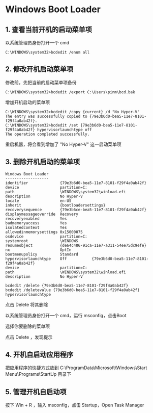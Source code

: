 # Windows Boot Loader

## 1. 查看当前开机的启动菜单项

以系统管理员身份打开一个 cmd
```console
C:\WINDOWS\system32>bcdedit /enum all
```

## 2. 修改开机启动菜单项
修改前，先把当前的启动菜单项备份
```console
C:\WINDOWS\system32>bcdedit /export C:\Users\pinm\bcd.bak
```

增加开机启动的菜单项
```console
C:\WINDOWS\system32>bcdedit /copy {current} /d "No Hyper-V"
The entry was successfully copied to {79e3b6d0-bea5-11e7-8101-f29f4a0ab42f}.
C:\WINDOWS\system32>bcdedit /set {79e3b6d0-bea5-11e7-8101-f29f4a0ab42f} hypervisorlaunchtype off
The operation completed successfully.
```
重启机器，将会看到增加了 "No Hyper-V" 这一启动菜单项


## 3. 删除开机启动的菜单项
```code
Windows Boot Loader
-------------------
identifier              {79e3b6d0-bea5-11e7-8101-f29f4a0ab42f}
device                  partition=C:
path                    \WINDOWS\system32\winload.efi
description             No Hyper-V
locale                  en-US
inherit                 {bootloadersettings}
recoverysequence        {79e3b6ce-bea5-11e7-8101-f29f4a0ab42f}
displaymessageoverride  Recovery
recoveryenabled         Yes
badmemoryaccess         Yes
isolatedcontext         Yes
allowedinmemorysettings 0x15000075
osdevice                partition=C:
systemroot              \WINDOWS
resumeobject            {de64c486-91ca-11e7-a311-54ee75dc9efe}
nx                      OptIn
bootmenupolicy          Standard
hypervisorlaunchtype    Off           {79e3b6d0-bea5-11e7-8101-f29f4a0ab42f}
device                  partition=C:
path                    \WINDOWS\system32\winload.efi
description             No Hyper-V
```

```console
bcdedit /delete {79e3b6d0-bea5-11e7-8101-f29f4a0ab42f}
bcdedit /deletevalue {79e3b6d0-bea5-11e7-8101-f29f4a0ab42f} hypervisorlaunchtype
```

点击 Delete 将其删除

以系统管理员身份打开一个 cmd，运行 msconfig，点击Boot

选择你要删除的菜单项

点击 Delete ，发现提示

## 4. 开机自启动应用程序
把应用程序的快捷方式放到 C:\ProgramData\Microsoft\Windows\Start Menu\Programs\StartUp 目录下

## 5. 管理开机自启动项
按下 Win + R ，输入 msconfig，点击 Startup，Open Task Manager
